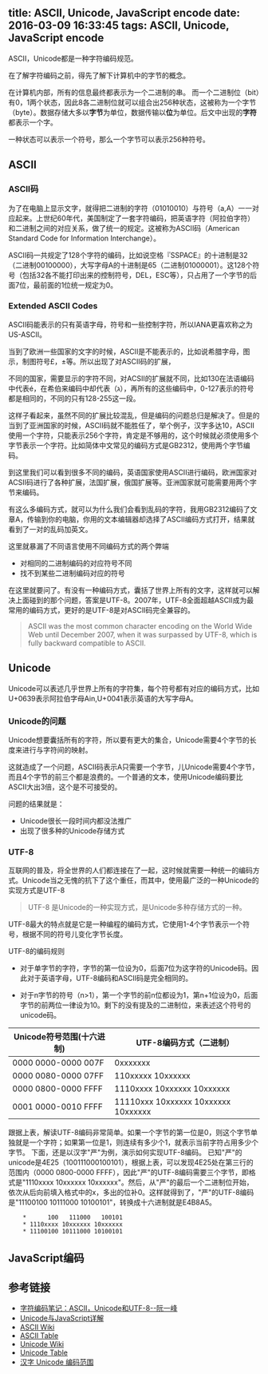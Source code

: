 title: ASCII, Unicode, JavaScript encode
date: 2016-03-09 16:33:45
tags: ASCII, Unicode, JavaScript encode
---


ASCII，Unicode都是一种字符编码规范。

在了解字符编码之前，得先了解下计算机中的字节的概念。

在计算机内部，所有的信息最终都表示为一个二进制的串。 而一个二进制位（bit）有0，1两个状态，因此8各二进制位就可以组合出256种状态，这被称为一个字节（byte）。数据存储大多以**字节**为单位，数据传输以**位**为单位。后文中出现的**字符**都表示一个字。

一种状态可以表示一个符号，那么一个字节可以表示256种符号。

## ASCII

### ASCII码

为了在电脑上显示文字，就得把二进制的字符（01010010）与符号（a,A）一一对应起来。上世纪60年代，美国制定了一套字符编码，把英语字符（阿拉伯字符）和二进制之间的对应关系，做了统一的规定。这被称为ASCII码（American Standard Code for Information Interchange）。

ASCII码一共规定了128个字符的编码，比如说空格『SSPACE』的十进制是32（二进制00100000），大写字母A的十进制是65（二进制01000001）。这128个符号（包括32各不能打印出来的控制符号，DEL，ESC等），只占用了一个字节的后面7位，最前面的1位统一规定为0。

### Extended ASCII Codes

ASCII码能表示的只有英语字母，符号和一些控制字符，所以IANA更喜欢称之为US-ASCII。

当到了欧洲一些国家的文字的时候，ASCII是不能表示的，比如说希腊字母，图示，制图符号£，±等。所以出现了对ASCII码的扩展，


不同的国家，需要显示的字符不同，对ACSII的扩展就不同，比如130在法语编码中代表é，在希伯来编码中却代表（ג），再所有的这些编码中，0-127表示的符号都是相同的，不同的只有128-255这一段。

这样子看起来，虽然不同的扩展比较混乱，但是编码的问题总归是解决了。但是的当到了亚洲国家的时候，ASCII码就不能胜任了，举个例子，汉字多达10，ASCII使用一个字符，只能表示256个字符，肯定是不够用的，这个时候就必须使用多个字节表示一个字符。比如简体中文常见的编码方式是GB2312，使用两个字节编码。

到这里我们可以看到很多不同的编码，英语国家使用ASCII进行编码，欧洲国家对ACSII码进行了各种扩展，法国扩展，俄国扩展等。亚洲国家就可能需要用两个字节来编码。

有这么多编码方式，就可以为什么我们会看到乱码的字符，我用GB2312编码了文章A，传输到你的电脑，你用的文本编辑器却选择了ASCII编码方式打开，结果就看到了一对的乱码加英文。

这里就暴漏了不同语言使用不同编码方式的两个弊端

* 对相同的二进制编码的对应符号不同
* 找不到某些二进制编码对应的符号

在这里就要问了。有没有一种编码方式，囊括了世界上所有的文字，这样就可以解决上面碰到的那个问题，答案是UTF-8。2007年，UTF-8全面超越ASCII成为最常用的编码方式，更好的是UTF-8是对ASCII码完全兼容的。

> ASCII was the most common character encoding on the World Wide Web until December 2007, when it was surpassed by UTF-8, which is fully backward compatible to ASCII.


## Unicode

Unicode可以表述几乎世界上所有的字符集，每个符号都有对应的编码方式，比如U+0639表示阿拉伯字母Ain,U+0041表示英语的大写字母A。

### Unicode的问题

Unicode想要囊括所有的字符，所以要有更大的集合，Unicode需要4个字节的长度来进行与字符间的映射。

这就造成了一个问题，ASCII码表示A只需要一个字节，儿Unicode需要4个字节，而且4个字节的前三个都是浪费的。一个普通的文本，使用Unicode编码要比ASCII大出3倍，这个是不可接受的。

问题的结果就是：

* Unicode很长一段时间内都没法推广
* 出现了很多种的Unicode存储方式

### UTF-8

互联网的普及，将全世界的人们都连接在了一起，这时候就需要一种统一的编码方式。Unicode当之无愧的抗下了这个重任，而其中，使用最广泛的一种Unicode的实现方式是UTF-8

> UTF-8 是Unicode的一种实现方式，是Unicode多种存储方式的一种。


UTF-8最大的特点就是它是一种编程的编码方式，它使用1-4个字节表示一个符号，根据不同的符号儿变化字节长度。

UTF-8的编码规则

* 对于单字节的字符，字节的第一位设为0，后面7位为这字符的Unicode码。因此对于英语字母，UTF-8编码和ASCII码是完全相同的。
* 对于n字节的符号（n>1），第一个字节的前n位都设为1，第n+1位设为0，后面字节的前两位一律设为10。剩下的没有提及的二进制位，来表述这个符号的unicode码。

	>
Unicode符号范围(十六进制) | UTF-8编码方式（二进制）
--------------------|---------------------------------------------
0000 0000-0000 007F | 0xxxxxxx
0000 0080-0000 07FF | 110xxxxx 10xxxxxx
0000 0800-0000 FFFF | 1110xxxx 10xxxxxx 10xxxxxx
0001 0000-0010 FFFF | 11110xxx 10xxxxxx 10xxxxxx 10xxxxxx

 
跟据上表，解读UTF-8编码非常简单。如果一个字节的第一位是0，则这个字节单独就是一个字符；如果第一位是1，则连续有多少个1，就表示当前字符占用多少个字节。
下面，还是以汉字"严"为例，演示如何实现UTF-8编码。
已知"严"的unicode是4E25（100111000100101），根据上表，可以发现4E25处在第三行的范围内（0000 0800-0000 FFFF），因此"严"的UTF-8编码需要三个字节，即格式是"1110xxxx 10xxxxxx 10xxxxxx"。然后，从"严"的最后一个二进制位开始，依次从后向前填入格式中的x，多出的位补0。这样就得到了，"严"的UTF-8编码是"11100100 10111000 10100101"，转换成十六进制就是E4B8A5。

``` 
	*      100   111000   100101
	* 1110xxxx 10xxxxxx 10xxxxxx
	* 11100100 10111000 10100101
```

## JavaScript编码


## 参考链接

* [字符编码笔记：ASCII，Unicode和UTF-8--阮一峰](http://www.ruanyifeng.com/blog/2007/10/ascii_unicode_and_utf-8.html)
* [Unicode与JavaScript详解](http://www.ruanyifeng.com/blog/2014/12/unicode.html)
* [ASCII Wiki](https://zh.wikipedia.org/wiki/ASCII)
* [ASCII Table](http://www.asciitable.com/)
* [Unicode Wiki](https://en.wikipedia.org/wiki/Unicode)
* [Unicode Table](http://unicode-table.com/en//#)
* [汉字 Unicode 编码范围](http://www.qqxiuzi.cn/zh/hanzi-unicode-bianma.php)
